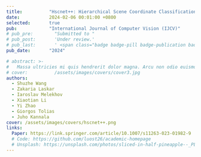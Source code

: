 ```yaml
---
title:          "Hscnet++: Hierarchical Scene Coordinate Classification and Regression for Visual Localization with Transformer"
date:           2024-02-06 00:01:00 +0800
selected:       true
pub:            "International Journal of Computer Vision (IJCV)"
# pub_pre:        "Submitted to "
# pub_post:       'Under review.'
# pub_last:       ' <span class="badge badge-pill badge-publication badge-success">Spotlight</span>'
pub_date:       "2024"

# abstract: >-
#   Massa ultricies mi quis hendrerit dolor magna. Arcu non odio euismod lacinia at quis risus sed. Et tortor at risus viverra. Enim neque volutpat ac tincidunt. Dictum varius duis at consectetur lorem donec.
# cover:          /assets/images/covers/cover3.jpg
authors:
  - Shuzhe Wang
  - Zakaria Laskar
  - Iaroslav Melekhov
  - Xiaotian Li
  - Yi Zhao
  - Giorgos Tolias
  - Juho Kannala
cover: /assets/images/covers/hscnet++.png
links:
  Paper: https://link.springer.com/article/10.1007/s11263-023-01982-9
  # Code: https://github.com/luost26/academic-homepage
  # Unsplash: https://unsplash.com/photos/sliced-in-half-pineapple--_PLJZmHZzk
---
```

